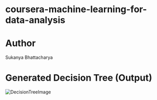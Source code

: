 # coursera-machine-learning-for-data-analysis
# Author
Sukanya Bhattacharya
# Generated Decision Tree (Output)
![DecisionTreeImage](https://user-images.githubusercontent.com/46130019/166194582-f691dd97-09fd-47aa-89a5-0133bddfd29f.png)
